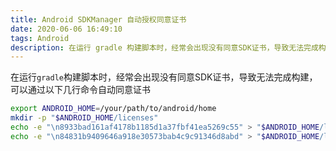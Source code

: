 ```yaml
---
title: Android SDKManager 自动授权同意证书
date: 2020-06-06 16:49:10
tags: Android
description: 在运行 gradle 构建脚本时，经常会出现没有同意SDK证书，导致无法完成构建，可以通过以下几行命令自动同意证书
---
```


在运行`gradle`构建脚本时，经常会出现没有同意SDK证书，导致无法完成构建，可以通过以下几行命令自动同意证书

```bash
export ANDROID_HOME=/your/path/to/android/home
mkdir -p "$ANDROID_HOME/licenses"
echo -e "\n8933bad161af4178b1185d1a37fbf41ea5269c55" > "$ANDROID_HOME/licenses/android-sdk-license"
echo -e "\n84831b9409646a918e30573bab4c9c91346d8abd" > "$ANDROID_HOME/licenses/android-sdk-preview-license"
```
